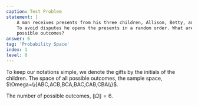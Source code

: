 ```yaml
---
caption: Test Problem
statement: |
    A man receives presents from his three children, Allison, Betty, and Chelsea.
    To avoid disputes he opens the presents in a random order. What are the 
    possible outcomes?
answer: 6
tag: 'Probability Space'
index: 1
level: 0
---
```

To keep our notations simple, we denote the gifts by the initials of the
children. The space of all possible outcomes, the sample space,
$\Omega=\\{ABC,ACB,BCA,BAC,CAB,CBA\\}$.

The number of possible outcomes, $\|\Omega\|=6$.